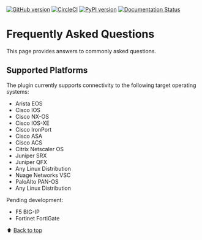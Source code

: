 [![GitHub version](https://badge.fury.io/gh/greenpau%2Fndmtk.svg)](https://badge.fury.io/gh/greenpau%2Fndmtk)
[![CircleCI](https://circleci.com/gh/greenpau/ndmtk.svg?style=svg)](https://circleci.com/gh/greenpau/ndmtk)
[![PyPI version](https://badge.fury.io/py/ndmtk.png)](https://badge.fury.io/py/ndmtk)
[![Documentation Status](https://readthedocs.org/projects/ndmtk/badge/?version=latest)](http://ndmtk.readthedocs.io/)
# Frequently Asked Questions

This page provides answers to commonly asked questions.

## Supported Platforms

The plugin currently supports connectivity to the following target
operating systems:

-   Arista EOS
-   Cisco IOS
-   Cisco NX-OS
-   Cisco IOS-XE
-   Cisco IronPort
-   Cisco ASA
-   Cisco ACS
-   Citrix Netscaler OS
-   Juniper SRX
-   Juniper QFX
-   Any Linux Distribution
-   Nuage Networks VSC
-   PaloAlto PAN-OS
-   Any Linux Distribution

Pending development:

-   F5 BIG-IP
-   Fortinet FortiGate

:arrow_up: [Back to top](#top)
